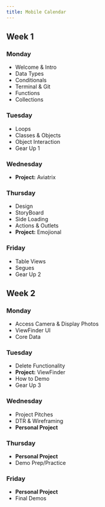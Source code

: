 ```yaml
---
title: Mobile Calendar
---
```


<section class="week-card">
    <h2>Week 1</h2>
    <section class="day-cards">
      <article class="day-card">
        <h3>Monday</h3>
        <ul>
          <li>Welcome & Intro</li>
          <li>Data Types</li>
          <li>Conditionals</li>
          <li>Terminal & Git</li>
          <li>Functions</li>
          <li>Collections</li>
        </ul>
      </article>
        <article class="day-card">
        <h3>Tuesday</h3>
        <ul>
          <li>Loops</li>
          <li>Classes & Objects</li>
          <li>Object Interaction</li>
          <li>Gear Up 1</li>
        </ul>
      </article>
        <article class="day-card">
        <h3>Wednesday</h3>
        <ul>
          <li><strong>Project:</strong> Aviatrix</li>
        </ul>
      </article>
        <article class="day-card">
        <h3>Thursday</h3>
        <ul>
          <li>Design</li>
          <li>StoryBoard</li>
          <li>Side Loading</li>
          <li>Actions & Outlets</li>
          <li><strong>Project:</strong> Emojional</li>
        </ul>
      </article>
        <article class="day-card">
        <h3>Friday</h3>
        <ul>
          <li>Table Views</li>
          <li>Segues</li>
          <li>Gear Up 2</li>
        </ul>
      </article>
    </section>
  </section>

  <section class="week-card">
    <h2>Week 2</h2>
      <section class="day-cards">
        <article class="day-card">
        <h3>Monday</h3>
        <ul>
          <li>Access Camera & Display Photos</li>
          <li>ViewFinder UI</li>
          <li>Core Data</li>
        </ul>
      </article>
        <article class="day-card">
        <h3>Tuesday</h3>
        <ul>
          <li>Delete Functionality</li>
          <li><strong>Project:</strong> ViewFinder</li>
          <li>How to Demo</li>
          <li>Gear Up 3</li>
        </ul>
      </article>
        <article class="day-card">
        <h3>Wednesday</h3>
        <ul>
          <li>Project Pitches</li>
          <li>DTR & Wireframing</li>
          <li><strong>Personal Project</strong></li>
        </ul>
      </article>
        <article class="day-card">
        <h3>Thursday</h3>
        <ul>
          <li><strong>Personal Project</strong></li>
          <li>Demo Prep/Practice</li>
        </ul>
      </article>
        <article class="day-card">
        <h3>Friday</h3>
        <ul>
          <li><strong>Personal Project</strong></li>
          <li>Final Demos</li>
        </ul>
      </article>
    </section>
  </section>
